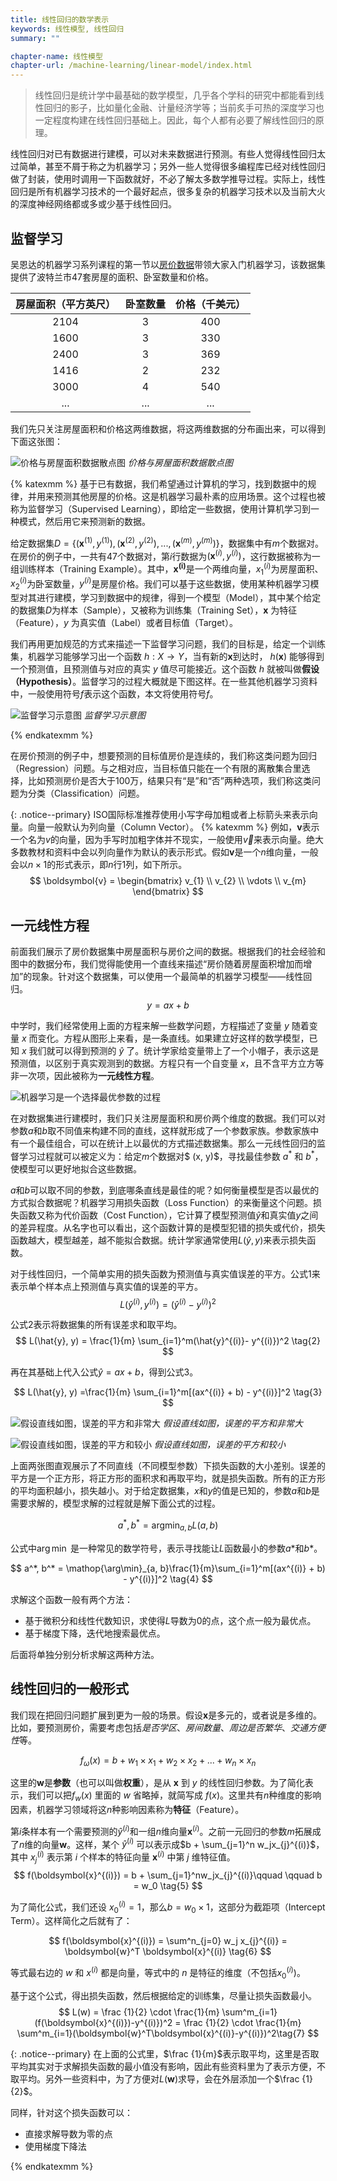 ```yaml
---
title: 线性回归的数学表示
keywords: 线性模型, 线性回归
summary: ""

chapter-name: 线性模型
chapter-url: /machine-learning/linear-model/index.html
---
```


> 线性回归是统计学中最基础的数学模型，几乎各个学科的研究中都能看到线性回归的影子，比如量化金融、计量经济学等；当前炙手可热的深度学习也一定程度构建在线性回归基础上。因此，每个人都有必要了解线性回归的原理。

线性回归对已有数据进行建模，可以对未来数据进行预测。有些人觉得线性回归太过简单，甚至不屑于称之为机器学习；另外一些人觉得很多编程库已经对线性回归做了封装，使用时调用一下函数就好，不必了解太多数学推导过程。实际上，线性回归是所有机器学习技术的一个最好起点，很多复杂的机器学习技术以及当前大火的深度神经网络都或多或少基于线性回归。

## 监督学习

吴恩达的机器学习系列课程的第一节以[房价数据](https://www.kaggle.com/kennethjohn/housingprice)带领大家入门机器学习，该数据集提供了波特兰市47套房屋的面积、卧室数量和价格。

| 房屋面积（平方英尺） | 卧室数量 | 价格（千美元） |
| :------------------: | :--------: | :------------: |
|         2104         | 3        |      400​       |
|         1600​         | 3        |      330​       |
|         2400​         | 3        |      369​       |
|         1416​         | 2        |      232​       |
|         3000​         | 4        |      540​       |
|         ...          | ...      |      ...       |

我们先只关注房屋面积和价格这两维数据，将这两维数据的分布画出来，可以得到下面这张图：

![价格与房屋面积数据散点图](http://aixingqiu-1258949597.cos.ap-beijing.myqcloud.com/2020-05-20-035645.png)
*价格与房屋面积数据散点图*

{% katexmm %}
基于已有数据，我们希望通过计算机的学习，找到数据中的规律，并用来预测其他房屋的价格。这是机器学习最朴素的应用场景。这个过程也被称为监督学习（Supervised Learning），即给定一些数据，使用计算机学习到一种模式，然后用它来预测新的数据。

给定数据集$D = \lbrace(\boldsymbol{x}^{(1)}, y^{(1)}), (\boldsymbol{x}^{(2)}, y^{(2)}), ... , (\boldsymbol{x}^{(m)}, y^{(m)}) \rbrace$，数据集中有$m$个数据对。在房价的例子中，一共有47个数据对，第$i$行数据为$(\boldsymbol{x}^{(i)}, y^{(i)})$，这行数据被称为一组训练样本（Training Example）。其中，$\boldsymbol{x^{(i)}}$是一个两维向量，$x^{(i)}_{1}$为房屋面积、$x^{(i)}_{2}$为卧室数量，$y^{(i)}$是房屋价格。我们可以基于这些数据，使用某种机器学习模型对其进行建模，学习到数据中的规律，得到一个模型（Model），其中某个给定的数据集$D$为样本（Sample），又被称为训练集（Training Set），$\boldsymbol{x}$ 为特征（Feature），$y$ 为真实值（Label）或者目标值（Target）。

我们再用更加规范的方式来描述一下监督学习问题，我们的目标是，给定一个训练集，机器学习能够学习出一个函数 $h: X → Y$，当有新的$\boldsymbol{x}$到达时， $h(\boldsymbol{x})$ 能够得到一个预测值，且预测值与对应的真实 $y$ 值尽可能接近。这个函数 $h$ 就被叫做**假设（Hypothesis）**。监督学习的过程大概就是下图这样。在一些其他机器学习资料中，一般使用符号$f$表示这个函数，本文将使用符号$f$。

![监督学习示意图](http://aixingqiu-1258949597.cos.ap-beijing.myqcloud.com/2020-05-20-035635.png)
*监督学习示意图*

{% endkatexmm %}

在房价预测的例子中，想要预测的目标值房价是连续的，我们称这类问题为回归（Regression）问题。与之相对应，当目标值只能在一个有限的离散集合里选择，比如预测房价是否大于100万，结果只有“是”和“否”两种选项，我们称这类问题为分类（Classification）问题。

{: .notice--primary}
ISO国际标准推荐使用小写字母加粗或者上标箭头来表示向量。向量一般默认为列向量（Column Vector）。
{% katexmm %}
例如，$\boldsymbol{v}$表示一个名为$v$的向量，因为手写时加粗字体并不现实，一般使用$\overrightarrow{v}$来表示向量。绝大多数教材和资料中会以列向量作为默认的表示形式。假如$\boldsymbol{v}$是一个$n$维向量，一般会以$n \times 1$的形式表示，即$n$行1列，如下所示。
$$
\boldsymbol{v} = \begin{bmatrix}
           v_{1} \\
           v_{2} \\
           \vdots \\
           v_{m}
         \end{bmatrix}
$$


## 一元线性方程

前面我们展示了房价数据集中房屋面积与房价之间的数据。根据我们的社会经验和图中的数据分布，我们觉得能使用一个直线来描述“房价随着房屋面积增加而增加”的现象。针对这个数据集，可以使用一个最简单的机器学习模型——线性回归。
$$
y = ax + b
$$

中学时，我们经常使用上面的方程来解一些数学问题，方程描述了变量 $y$ 随着变量 $x$ 而变化。方程从图形上来看，是一条直线。如果建立好这样的数学模型，已知 $x$ 我们就可以得到预测的 $\hat{y}$ 了。统计学家给变量带上了一个小帽子，表示这是预测值，以区别于真实观测到的数据。方程只有一个自变量 $x$，且不含平方立方等非一次项，因此被称为**一元线性方程**。

![机器学习是一个选择最优参数的过程](http://aixingqiu-1258949597.cos.ap-beijing.myqcloud.com/2020-05-20-035625.png)

在对数据集进行建模时，我们只关注房屋面积和房价两个维度的数据。我们可以对参数$a$和$b$取不同值来构建不同的直线，这样就形成了一个参数家族。参数家族中有一个最佳组合，可以在统计上以最优的方式描述数据集。那么一元线性回归的监督学习过程就可以被定义为：给定$m$个数据对$ (x, y)$，寻找最佳参数 $a^*$ 和 $b^*$，使模型可以更好地拟合这些数据。

$a$和$b$可以取不同的参数，到底哪条直线是最佳的呢？如何衡量模型是否以最优的方式拟合数据呢？机器学习用损失函数（Loss Function）的来衡量这个问题。损失函数又称为代价函数（Cost Function），它计算了模型预测值$\hat{y}$和真实值$y$之间的差异程度。从名字也可以看出，这个函数计算的是模型犯错的损失或代价，损失函数越大，模型越差，越不能拟合数据。统计学家通常使用$L(\hat{y}, y)$来表示损失函数。

对于线性回归，一个简单实用的损失函数为预测值与真实值误差的平方。公式1来表示单个样本点上预测值与真实值的误差的平方。
$$
L(\hat{y}^{(i)}, y^{(i)}) = (\hat{y}^{(i)} - y^{(i)})^2 \tag{1}
$$

公式2表示将数据集的所有误差求和取平均。
$$
L(\hat{y}, y) = \frac{1}{m} \sum_{i=1}^m(\hat{y}^{(i)}- y^{(i)})^2 \tag{2}
$$

再在其基础上代入公式$\hat{y}=ax + b$，得到公式3。

$$
L(\hat{y}, y) =\frac{1}{m} \sum_{i=1}^m[(ax^{(i)} + b) - y^{(i)}]^2 \tag{3}
$$

![假设直线如图，误差的平方和非常大](http://aixingqiu-1258949597.cos.ap-beijing.myqcloud.com/2020-05-20-035618.png)
*假设直线如图，误差的平方和非常大*

![假设直线如图，误差的平方和较小](http://aixingqiu-1258949597.cos.ap-beijing.myqcloud.com/2020-05-20-035613.png)
*假设直线如图，误差的平方和较小*

上面两张图直观展示了不同直线（不同模型参数）下损失函数的大小差别。误差的平方是一个正方形，将正方形的面积求和再取平均，就是损失函数。所有的正方形的平均面积越小，损失越小。对于给定数据集，$x$和$y$的值是已知的，参数$a$和$b$是需要求解的，模型求解的过程就是解下面公式的过程。

$$
a^*, b^* = \mathop{\arg\min}_{a, b}L(a, b)
$$

公式中$\arg\min$ 是一种常见的数学符号，表示寻找能让$L$函数最小的参数$a*$和$b*$。

$$
a^*, b^* = \mathop{\arg\min}_{a, b}\frac{1}{m}\sum_{i=1}^m[(ax^{(i)} + b) - y^{(i)}]^2 \tag{4}
$$

求解这个函数一般有两个方法：

* 基于微积分和线性代数知识，求使得$L$导数为0的点，这个点一般为最优点。
* 基于梯度下降，迭代地搜索最优点。

后面将单独分别分析求解这两种方法。

## 线性回归的一般形式

我们现在把回归问题扩展到更为一般的场景。假设$\boldsymbol{x}$是多元的，或者说是多维的。比如，要预测房价，需要考虑包括*是否学区*、*房间数量*、*周边是否繁华*、*交通方便性*等。

$$
f_\omega  (x) = b + w_1 \times x_1 + w_2 \times x_2 + ... + w_n \times x_n
$$

这里的$\boldsymbol{w}$是**参数**（也可以叫做**权重**），是从 $\boldsymbol{x}$ 到 $y$ 的线性回归参数。为了简化表示，我们可以把$f_w(x)$ 里面的 $w$  省略掉，就简写成 $f(x)$。这里共有$n$种维度的影响因素，机器学习领域将这$n$种影响因素称为**特征**（Feature）。

第$i$条样本有一个需要预测的$\hat{y}^{(i)}$和一组$n$维向量$\boldsymbol{x}^{(i)}$。之前一元回归的参数$m$拓展成了$n$维的向量$\boldsymbol{w}$。这样，某个 $\hat{y}^{(i)}$ 可以表示成$b + \sum_{j=1}^n w_jx_{j}^{(i)}$，其中 $x_{j}^{(i)}$ 表示第 $i$ 个样本的特征向量 $\boldsymbol{x}^{(i)}$ 中第 $j$ 维特征值。
$$
f(\boldsymbol{x}^{(i)}) = b + \sum_{j=1}^nw_jx_{j}^{(i)}\qquad \qquad b = w_0 \tag{5}
$$

为了简化公式，我们还设 $x_{0}^{(i)} = 1$，那么$b = w_0 \times 1$，这部分为截距项（Intercept Term）。这样简化之后就有了：

$$
f(\boldsymbol{x}^{(i)}) = \sum^n_{j=0} w_j x_{j}^{(i)} = \boldsymbol{w}^T \boldsymbol{x}^{(i)} \tag{6}
$$

等式最右边的 $w$ 和 $x^{(i)}$ 都是向量，等式中的 $n$ 是特征的维度（不包括$x_{0}^{(i)}$)。

基于这个公式，得出损失函数，然后根据给定的训练集，尽量让损失函数最小。
$$
L(w) = \frac {1}{2} \cdot \frac{1}{m} \sum^m_{i=1}(f(\boldsymbol{x}^{(i)})-y^{(i)})^2 = \frac {1}{2} \cdot \frac{1}{m} \sum^m_{i=1}(\boldsymbol{w}^T\boldsymbol{x}^{(i)}-y^{(i)})^2\tag{7}
$$

{: .notice--primary}
在上面的公式里，$\frac {1}{m}$表示取平均，这里是否取平均其实对于求解损失函数的最小值没有影响，因此有些资料里为了表示方便，不取平均。另外一些资料中，为了方便对$L(\boldsymbol{w})$求导，会在外层添加一个$\frac {1}{2}$。

同样，针对这个损失函数可以：
* 直接求解导数为零的点
* 使用梯度下降法

{% endkatexmm %}